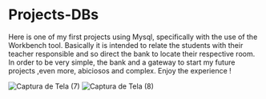 # Projects-DBs
 Here is one of my first projects using Mysql, specifically with the use of the Workbench tool. Basically it is intended to relate the students with their teacher responsible and so direct the bank to locate their respective room. In order to be very simple, the bank and a gateway to start my future projects ,even more, abiciosos and complex. Enjoy the experience !
 
 ![Captura de Tela (7)](https://user-images.githubusercontent.com/80895578/116014354-4658ae00-a60b-11eb-9160-0620a684848a.png)
 ![Captura de Tela (8)](https://user-images.githubusercontent.com/80895578/116014370-52dd0680-a60b-11eb-8026-928e416b3e22.png)


 
